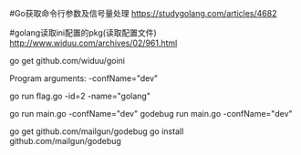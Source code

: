 #Go获取命令行参数及信号量处理
https://studygolang.com/articles/4682

#golang读取ini配置的pkg(读取配置文件)
http://www.widuu.com/archives/02/961.html


go get github.com/widuu/goini


Program arguments: -confName="dev"

go run flag.go -id=2 -name="golang"

go run main.go -confName="dev"
godebug run main.go -confName="dev"


go get github.com/mailgun/godebug
go install   github.com/mailgun/godebug













